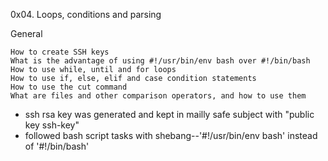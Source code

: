 0x04. Loops, conditions and parsing

General

    How to create SSH keys
    What is the advantage of using #!/usr/bin/env bash over #!/bin/bash
    How to use while, until and for loops
    How to use if, else, elif and case condition statements
    How to use the cut command
    What are files and other comparison operators, and how to use them

* ssh rsa key was generated and kept in mailly safe subject with "public key ssh-key"
* followed bash script tasks with shebang--'#!/usr/bin/env bash' instead of '#!/bin/bash'

